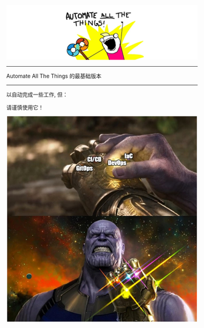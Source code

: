 

<p title="All The Things" align="center"> <img src="./images/BbBEFEE.jpeg"> </p>



---

Automate All The Things 的最基础版本

---

以自动完成一些工作, 但：

请谨慎使用它！

<p title="Thanos" align="center"> <img width="500" src="./images/dgB9Olt.jpeg"> </p>
